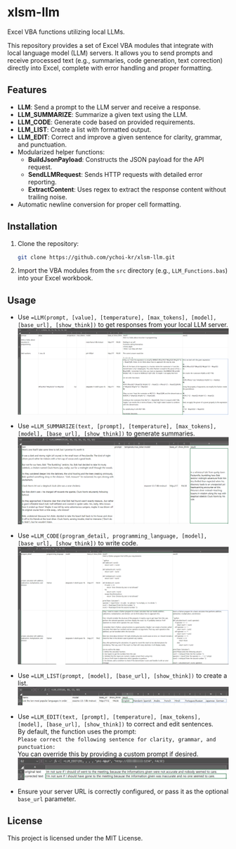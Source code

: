 # xlsm-llm

Excel VBA functions utilizing local LLMs.

This repository provides a set of Excel VBA modules that integrate with local language model (LLM) servers. It allows you to send prompts and receive processed text (e.g., summaries, code generation, text correction) directly into Excel, complete with error handling and proper formatting.

## Features

- **LLM**: Send a prompt to the LLM server and receive a response.
- **LLM_SUMMARIZE**: Summarize a given text using the LLM.
- **LLM_CODE**: Generate code based on provided requirements.
- **LLM_LIST**: Create a list with formatted output.
- **LLM_EDIT**: Correct and improve a given sentence for clarity, grammar, and punctuation.
- Modularized helper functions:
  - **BuildJsonPayload**: Constructs the JSON payload for the API request.
  - **SendLLMRequest**: Sends HTTP requests with detailed error reporting.
  - **ExtractContent**: Uses regex to extract the response content without trailing noise.
- Automatic newline conversion for proper cell formatting.

## Installation

1. Clone the repository:
   ```sh
   git clone https://github.com/ychoi-kr/xlsm-llm.git
   ```
2. Import the VBA modules from the `src` directory (e.g., `LLM_Functions.bas`) into your Excel workbook.

## Usage

- Use `=LLM(prompt, [value], [temperature], [max_tokens], [model], [base_url], [show_think])` to get responses from your local LLM server.
    ![](img/usage_LLM.png)
- Use `=LLM_SUMMARIZE(text, [prompt], [temperature], [max_tokens], [model], [base_url], [show_think])` to generate summaries.
    ![](img/usage_LLM_SUMMARIZE.png)
- Use `=LLM_CODE(program_detail, programming_language, [model], [base_url], [show_think])` to write code.
    ![](img/usage_LLM_CODE.png)
- Use `=LLM_LIST(prompt, [model], [base_url], [show_think])` to create a list.
    ![](img/usage_LLM_LIST.png)
- Use `=LLM_EDIT(text, [prompt], [temperature], [max_tokens], [model], [base_url], [show_think])` to correct and edit sentences.  
  By default, the function uses the prompt:  
  `Please correct the following sentence for clarity, grammar, and punctuation:`  
  You can override this by providing a custom prompt if desired.  
    ![](img/usage_LLM_EDIT.png)

- Ensure your server URL is correctly configured, or pass it as the optional `base_url` parameter.

## License

This project is licensed under the MIT License.

